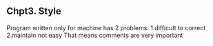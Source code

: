 ## Chpt3. Style

Program written only for machine has 2 problems:
1.difficult to correct
2.maintain not easy
That means comments are very important


